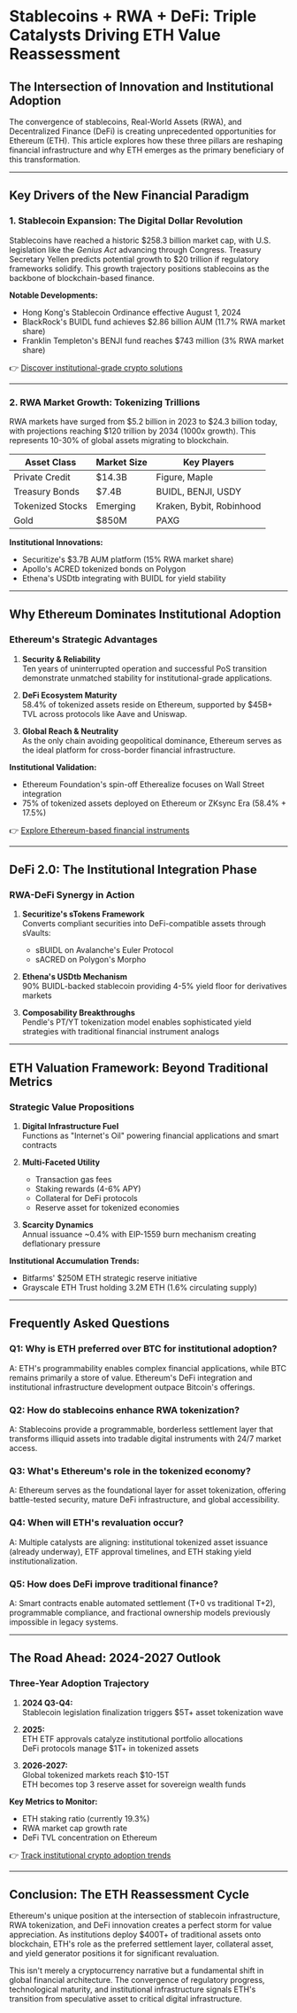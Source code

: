 # Stablecoins + RWA + DeFi: Triple Catalysts Driving ETH Value Reassessment

## The Intersection of Innovation and Institutional Adoption

The convergence of stablecoins, Real-World Assets (RWA), and Decentralized Finance (DeFi) is creating unprecedented opportunities for Ethereum (ETH). This article explores how these three pillars are reshaping financial infrastructure and why ETH emerges as the primary beneficiary of this transformation.

---

## Key Drivers of the New Financial Paradigm

### 1. Stablecoin Expansion: The Digital Dollar Revolution

Stablecoins have reached a historic $258.3 billion market cap, with U.S. legislation like the *Genius Act* advancing through Congress. Treasury Secretary Yellen predicts potential growth to $20 trillion if regulatory frameworks solidify. This growth trajectory positions stablecoins as the backbone of blockchain-based finance.

**Notable Developments:**
- Hong Kong's Stablecoin Ordinance effective August 1, 2024
- BlackRock's BUIDL fund achieves $2.86 billion AUM (11.7% RWA market share)
- Franklin Templeton's BENJI fund reaches $743 million (3% RWA market share)

👉 [Discover institutional-grade crypto solutions](https://bit.ly/okx-bonus)

---

### 2. RWA Market Growth: Tokenizing Trillions

RWA markets have surged from $5.2 billion in 2023 to $24.3 billion today, with projections reaching $120 trillion by 2034 (1000x growth). This represents 10-30% of global assets migrating to blockchain.

| Asset Class       | Market Size | Key Players                  |
|-------------------|------------|------------------------------|
| Private Credit    | $14.3B     | Figure, Maple                |
| Treasury Bonds    | $7.4B      | BUIDL, BENJI, USDY           |
| Tokenized Stocks  | Emerging   | Kraken, Bybit, Robinhood     |
| Gold              | $850M      | PAXG                         |

**Institutional Innovations:**
- Securitize's $3.7B AUM platform (15% RWA market share)
- Apollo's ACRED tokenized bonds on Polygon
- Ethena's USDtb integrating with BUIDL for yield stability

---

## Why Ethereum Dominates Institutional Adoption

### Ethereum's Strategic Advantages

1. **Security & Reliability**  
   Ten years of uninterrupted operation and successful PoS transition demonstrate unmatched stability for institutional-grade applications.

2. **DeFi Ecosystem Maturity**  
   58.4% of tokenized assets reside on Ethereum, supported by $45B+ TVL across protocols like Aave and Uniswap.

3. **Global Reach & Neutrality**  
   As the only chain avoiding geopolitical dominance, Ethereum serves as the ideal platform for cross-border financial infrastructure.

**Institutional Validation:**
- Ethereum Foundation's spin-off Etherealize focuses on Wall Street integration
- 75% of tokenized assets deployed on Ethereum or ZKsync Era (58.4% + 17.5%)

👉 [Explore Ethereum-based financial instruments](https://bit.ly/okx-bonus)

---

## DeFi 2.0: The Institutional Integration Phase

### RWA-DeFi Synergy in Action

1. **Securitize's sTokens Framework**  
   Converts compliant securities into DeFi-compatible assets through sVaults:
   - sBUIDL on Avalanche's Euler Protocol
   - sACRED on Polygon's Morpho

2. **Ethena's USDtb Mechanism**  
   90% BUIDL-backed stablecoin providing 4-5% yield floor for derivatives markets

3. **Composability Breakthroughs**  
   Pendle's PT/YT tokenization model enables sophisticated yield strategies with traditional financial instrument analogs

---

## ETH Valuation Framework: Beyond Traditional Metrics

### Strategic Value Propositions

1. **Digital Infrastructure Fuel**  
   Functions as "Internet's Oil" powering financial applications and smart contracts

2. **Multi-Faceted Utility**  
   - Transaction gas fees  
   - Staking rewards (4-6% APY)  
   - Collateral for DeFi protocols  
   - Reserve asset for tokenized economies

3. **Scarcity Dynamics**  
   Annual issuance ~0.4% with EIP-1559 burn mechanism creating deflationary pressure

**Institutional Accumulation Trends:**
- Bitfarms' $250M ETH strategic reserve initiative
- Grayscale ETH Trust holding 3.2M ETH (1.6% circulating supply)

---

## Frequently Asked Questions

### Q1: Why is ETH preferred over BTC for institutional adoption?
A: ETH's programmability enables complex financial applications, while BTC remains primarily a store of value. Ethereum's DeFi integration and institutional infrastructure development outpace Bitcoin's offerings.

### Q2: How do stablecoins enhance RWA tokenization?
A: Stablecoins provide a programmable, borderless settlement layer that transforms illiquid assets into tradable digital instruments with 24/7 market access.

### Q3: What's Ethereum's role in the tokenized economy?
A: Ethereum serves as the foundational layer for asset tokenization, offering battle-tested security, mature DeFi infrastructure, and global accessibility.

### Q4: When will ETH's revaluation occur?
A: Multiple catalysts are aligning: institutional tokenized asset issuance (already underway), ETF approval timelines, and ETH staking yield institutionalization.

### Q5: How does DeFi improve traditional finance?
A: Smart contracts enable automated settlement (T+0 vs traditional T+2), programmable compliance, and fractional ownership models previously impossible in legacy systems.

---

## The Road Ahead: 2024-2027 Outlook

### Three-Year Adoption Trajectory

1. **2024 Q3-Q4:**  
   Stablecoin legislation finalization triggers $5T+ asset tokenization wave

2. **2025:**  
   ETH ETF approvals catalyze institutional portfolio allocations  
   DeFi protocols manage $1T+ in tokenized assets

3. **2026-2027:**  
   Global tokenized markets reach $10-15T  
   ETH becomes top 3 reserve asset for sovereign wealth funds

**Key Metrics to Monitor:**
- ETH staking ratio (currently 19.3%)
- RWA market cap growth rate
- DeFi TVL concentration on Ethereum

👉 [Track institutional crypto adoption trends](https://bit.ly/okx-bonus)

---

## Conclusion: The ETH Reassessment Cycle

Ethereum's unique position at the intersection of stablecoin infrastructure, RWA tokenization, and DeFi innovation creates a perfect storm for value appreciation. As institutions deploy $400T+ of traditional assets onto blockchain, ETH's role as the preferred settlement layer, collateral asset, and yield generator positions it for significant revaluation.

This isn't merely a cryptocurrency narrative but a fundamental shift in global financial architecture. The convergence of regulatory progress, technological maturity, and institutional infrastructure signals ETH's transition from speculative asset to critical digital infrastructure.